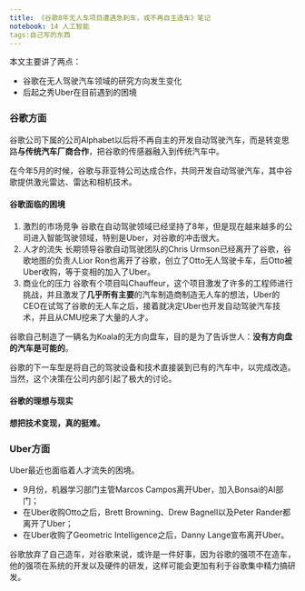 ```yaml
---
title: 《谷歌8年无人车项目遭遇急刹车，或不再自主造车》笔记
notebook: 14 人工智能
tags:自己写的东西
---
```


本文主要讲了两点：
- 谷歌在无人驾驶汽车领域的研究方向发生变化
- 后起之秀Uber在目前遇到的困境

### 谷歌方面
谷歌公司下属的公司Alphabet以后将不再自主的开发自动驾驶汽车，而是转变思路**与传统汽车厂商合作**，把谷歌的传感器融入到传统汽车中。

在今年5月的时候，谷歌与菲亚特公司达成合作，共同开发自动驾驶汽车，其中谷歌提供激光雷达、雷达和相机技术。

#### 谷歌面临的困境

1. 激烈的市场竞争
谷歌在自动驾驶领域已经坚持了8年，但是现在越来越多的公司进入智能驾驶领域，特别是Uber，对谷歌的冲击很大。
2. 人才的流失
长期领导谷歌自动驾驶团队的Chris Urmson已经离开了谷歌，谷歌地图的负责人Lior Ron也离开了谷歌，创立了Otto无人驾驶卡车，后Otto被Uber收购，等于变相的加入了Uber。
3. 商业化的压力
谷歌有个项目叫Chauffeur，这个项目激发了许多的工程师进行挑战，并且激发了**几乎所有主要**的汽车制造商制造无人车的想法，Uber的CEO在试驾了谷歌的无人车之后，接着就决定Uber也开发自动驾驶汽车技术，并且从CMU挖来了大量的人才。

谷歌自己制造了一辆名为Koala的无方向盘车，目的是为了告诉世人：**没有方向盘的汽车是可能的**。

谷歌的下一车型是将自己的驾驶设备和技术直接装到已有的汽车中，以完成改造。当然，这个决策在公司内部引起了极大的讨论。

#### 谷歌的理想与现实
**想把技术变现，真的挺难。**

### Uber方面
Uber最近也面临着人才流失的困境。
- 9月份，机器学习部门主管Marcos Campos离开Uber，加入Bonsai的AI部门；
- 在Uber收购Otto之后，Brett Browning、Drew Bagnell以及Peter Rander都离开了Uber；
- 在Uber收购了Geometric Intelligence之后，Danny Lange宣布离开Uber。

谷歌放弃了自己造车，对谷歌来说，或许是一件好事，因为谷歌的强项不在造车，他的强项在系统的开发以及硬件的研发，这样可能会更加有利于谷歌集中精力搞研发。
